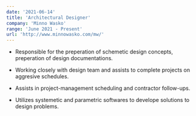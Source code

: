 ```yaml
---
date: '2021-06-14'
title: 'Architectural Designer'
company: 'Minno Wasko'
range: 'June 2021 - Present'
url: 'http://www.minnowasko.com/mw/'
---
```


- Responsible for the preperation of schemetic design concepts, preperation of design documentations.

- Working closely with design team and assists to complete projects on aggresive schedules.

- Assists in project-management scheduling and contractor follow-ups.

- Utilizes systemetic and parametric softwares to develope solutions to design problems.
